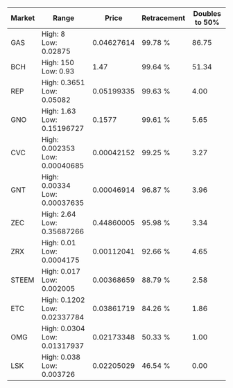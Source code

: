 | Market | Range | Price| Retracement | Doubles to 50% |
| --- | --- | --- | --- | --- |
| GAS | High: 8<br />Low: 0.02875 | 0.04627614 | 99.78 % | 86.75 |
| BCH | High: 150<br />Low: 0.93 | 1.47 | 99.64 % | 51.34 |
| REP | High: 0.3651<br />Low: 0.05082 | 0.05199335 | 99.63 % | 4.00 |
| GNO | High: 1.63<br />Low: 0.15196727 | 0.1577 | 99.61 % | 5.65 |
| CVC | High: 0.002353<br />Low: 0.00040685 | 0.00042152 | 99.25 % | 3.27 |
| GNT | High: 0.00334<br />Low: 0.00037635 | 0.00046914 | 96.87 % | 3.96 |
| ZEC | High: 2.64<br />Low: 0.35687266 | 0.44860005 | 95.98 % | 3.34 |
| ZRX | High: 0.01<br />Low: 0.0004175 | 0.00112041 | 92.66 % | 4.65 |
| STEEM | High: 0.017<br />Low: 0.002005 | 0.00368659 | 88.79 % | 2.58 |
| ETC | High: 0.1202<br />Low: 0.02337784 | 0.03861719 | 84.26 % | 1.86 |
| OMG | High: 0.0304<br />Low: 0.01317937 | 0.02173348 | 50.33 % | 1.00 |
| LSK | High: 0.038<br />Low: 0.003726 | 0.02205029 | 46.54 % | 0.00 |
